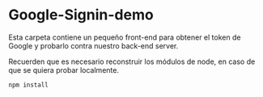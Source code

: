 # Google-Signin-demo
Esta carpeta contiene un pequeño front-end para obtener el token de Google y probarlo contra nuestro back-end server.

Recuerden que es necesario reconstruir los módulos de node, en caso de que se quiera probar localmente.

```
npm install
```